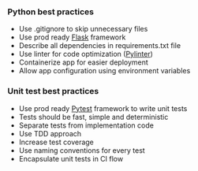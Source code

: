 ### **Python best practices**

- Use .gitignore to skip unnecessary files
- Use prod ready [Flask](https://flask.palletsprojects.com/en/2.0.x/) framework
- Describe all dependencies in requirements.txt file
- Use linter for code optimization ([Pylinter](https://pypi.org/project/pylint/))
- Containerize app for easier deployment
- Allow app configuration using environment variables

### **Unit test best practices**

- Use prod ready [Pytest](https://docs.pytest.org/en/6.2.x/) framework to write unit tests
- Tests should be fast, simple and deterministic
- Separate tests from implementation code
- Use TDD approach
- Increase test coverage
- Use naming conventions for every test
- Encapsulate unit tests in CI flow